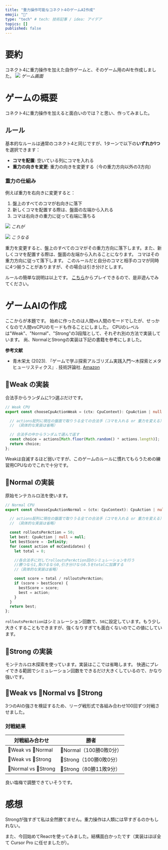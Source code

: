 ```yaml
---
title: "重力操作可能なコネクト4のゲームAI作成"
emoji: "🔴"
type: "tech" # tech: 技術記事 / idea: アイデア
topics: []
published: false
---
```

# 要約
コネクト4に重力操作を加えた自作ゲームと、そのゲーム用のAIを作成しました。
![](/images/gravity-controllable-connect4/game.gif)
*ゲーム画面*

# ゲームの概要

コネクト4に重力操作を加えると面白いのでは？と思い、作ってみました。

## ルール
基本的なルールは通常のコネクト4と同じですが、1ターンで以下の**いずれか1つ**を選択できます：

- **コマを配置**: 空いている列にコマを入れる
- **重力の向きを変更**: 重力の向きを変更する（今の重力方向以外の3方向）

### 重力の仕組み
例えば重力を右向きに変更すると：
1. 盤上のすべてのコマが右向きに落下
2. 新しくコマを配置する際は、盤面の左端から入れる
3. コマは右向きの重力に従って右端に落ちる

![](/images/gravity-controllable-connect4/before.png)
*これが*

![](/images/gravity-controllable-connect4/after.png)
*こうなる*

重力を変更すると、盤上のすべてのコマがその重力方向に落下します。また、新しくコマを配置する際は、盤面の左端から入れることになります。
コマはその重力方向に従って落下します。
このルールだと自分のコマと相手のコマが同時に4つ揃うことがありますが、その場合は引き分けとします。

ルールの簡単な説明は以上です。
[こちら](https://arad166.github.io/gravity-controllable-connect4/)からプレイできるので、是非遊んでみてください。

# ゲームAIの作成

ここからが本題です。
始めに作ったのは人間vs人間のモードでしたが、せっかくなので人間vsCPUのモードも作ることにしました。
CPUのレベルは"Weak"、"Normal"、"Strong"の3段階として、それぞれ別の方法で実装しています。
尚、NormalとStrongの実装は下記の書籍を参考にしました。

**参考文献**
- 青木栄太 (2023). 『ゲームで学ぶ探索アルゴリズム実践入門～木探索とメタヒューリスティクス』. 技術評論社. [Amazon](https://amzn.asia/d/hB4XHNZ)

## 🐇Weak の実装

合法手からランダムに1つ選ぶだけです。

```typescript
// Weak CPU
export const chooseCpuActionWeak = (ctx: CpuContext): CpuAction | null => {

  // actions配列に現在の盤面で取りうる全ての合法手（コマを入れる or 重力を変える）を追加する処理
  // （具体的な実装は省略）

  // 合法手の中からランダムで選んで返す
  const choice = actions[Math.floor(Math.random() * actions.length)];
  return choice;
};
```

Weakは自滅するほど弱いですが、このゲームのルールに慣れてもらうための練習用CPUなのでこれで十分です。

## 🐑Normal の実装

原始モンテカルロ法を使います。

```typescript
// Normal CPU
export const chooseCpuActionNormal = (ctx: CpuContext): CpuAction | null => {

  // actions配列に現在の盤面で取りうる全ての合法手（コマを入れる or 重力を変える）を追加する処理
  // （具体的な実装は省略）

  const rolloutsPerAction = 50;
  let best: CpuAction | null = null;
  let bestScore = -Infinity;
  for (const action of mcCandidates) {
    let total = 0;

    //各合法手に対してrolloutsPerAction回のシミュレーションを行う
    //勝つなら1,負けるなら0,引き分けなら0.5をtotalに加算する
    //（具体的な実装は省略）

    const score = total / rolloutsPerAction;
    if (score > bestScore) {
      bestScore = score;
      best = action;
    }
  }
  return best;
};
```
```rolloutsPerAction```はシミュレーション回数で、```50```に設定しています。もう少し大きくすることもできますが、強くなりすぎても面白くないのでこの値にしています。

## 🦁Strong の実装

モンテカルロ木探索を使っています。実装はここでは省略します。
快適にプレイできる範囲でシミュレーション回数をできるだけ大きくしているので、かなり強いです。

## 🐇Weak vs 🐑Normal vs 🦁Strong

3つのAIの強さを検証するため、リーグ戦形式で各組み合わせ100回ずつ対戦させました。

### 対戦結果

| 対戦組み合わせ | 勝者 |
|---|---|
| 🐇Weak vs 🐑Normal | 🐑Normal（100勝0敗0分） |
| 🐇Weak vs 🦁Strong | 🦁Strong（100勝0敗0分） |
| 🐑Normal vs 🦁Strong | 🦁Strong（80勝11敗9分） |

良い塩梅で調整できていそうです。

# 感想

Strongが強すぎて私は全然勝てません。重力操作は人類には早すぎるのかもしれない。


また、今回始めてReactを使ってみました。結構面白かったです（実装はほぼ全て Cursor Pro に任せましたが）。